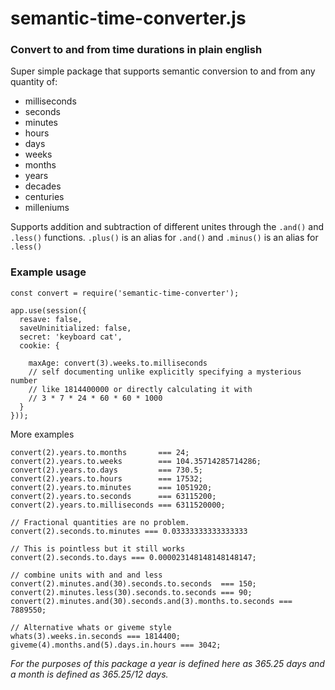 # semantic-time-converter.js
### Convert to and from time durations in plain english

Super simple package that supports semantic conversion to and from any quantity of:

* milliseconds
* seconds
* minutes
* hours
* days
* weeks
* months
* years
* decades
* centuries
* milleniums

Supports addition and subtraction of different unites through the `.and()` and
`.less()` functions. `.plus()` is an alias for `.and()` and `.minus()` is an 
alias for `.less()`

### Example usage

```
const convert = require('semantic-time-converter');

app.use(session({
  resave: false, 
  saveUninitialized: false,
  secret: 'keyboard cat',
  cookie: {

    maxAge: convert(3).weeks.to.milliseconds 
    // self documenting unlike explicitly specifying a mysterious number 
    // like 1814400000 or directly calculating it with 
    // 3 * 7 * 24 * 60 * 60 * 1000
  }
}));
```

More examples

```
convert(2).years.to.months       === 24;
convert(2).years.to.weeks        === 104.35714285714286;
convert(2).years.to.days         === 730.5;
convert(2).years.to.hours        === 17532;
convert(2).years.to.minutes      === 1051920;
convert(2).years.to.seconds      === 63115200;
convert(2).years.to.milliseconds === 6311520000;

// Fractional quantities are no problem.
convert(2).seconds.to.minutes === 0.03333333333333333

// This is pointless but it still works
convert(2).seconds.to.days === 0.000023148148148148147;

// combine units with and and less
convert(2).minutes.and(30).seconds.to.seconds  === 150;
convert(2).minutes.less(30).seconds.to.seconds === 90;
convert(2).minutes.and(30).seconds.and(3).months.to.seconds === 7889550;

// Alternative whats or giveme style
whats(3).weeks.in.seconds === 1814400;
giveme(4).months.and(5).days.in.hours === 3042;
```

*For the purposes of this package a year is defined here as 365.25 days and a month is defined as 365.25/12 days.*
